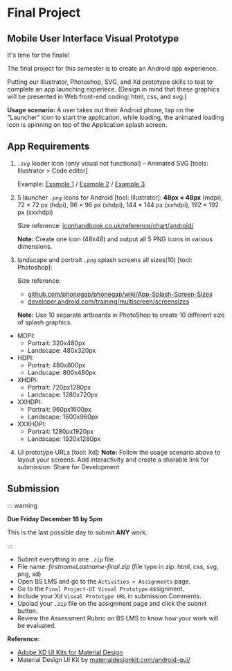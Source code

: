 # Final Project 

## Mobile User Interface Visual Prototype

It's time for the finale!

The final project for this semester is to create an Android app experience.

Putting our Illustrator, Photoshop, SVG, and Xd prototype skills to test to complete an app launching experiece. (Design in mind that these graphics will be presented in Web front-end coding: html, css, and svg.)

**Usage scenario:** A user takes out their Android phone, tap on the "Launcher" icon to start the application, while loading, the animated loading icon is spinning on top of the Application splash screen.

## App Requirements

1. _`.svg`_ loader icon (only visual not functional) – Animated SVG [tools: Illustrator > Code editor]

   Example: [Example 1](https://blog.logrocket.com/animating-svg-with-css-83e8e27d739c/) / [Example 2](https://codepen.io/Souleste/pen/oNvVdYx) / [Example 3](https://codepen.io/Souleste/pen/oNvVdYx) 

2. 5 launcher _`.png`_ icons for Android [tool: Illustrator]: **48px × 48px** (mdpi), 72 × 72 px (hdpi), 96 × 96 px (xhdpi), 144 × 144 px (xxhdpi), 192 × 192 px (xxxhdpi) 

   Size reference: [iconhandbook.co.uk/reference/chart/android/](http://iconhandbook.co.uk/reference/chart/android/)

   **Note:** Create one icon (48x48) and output all 5 PNG icons in various dimensions. 

3. landscape and portrait _`.png`_ splash screens all sizes(10) [tool: Photoshop]:

    Size reference: 
    - [github.com/phonegap/phonegap/wiki/App-Splash-Screen-Sizes](https://github.com/phonegap/phonegap/wiki/App-Splash-Screen-Sizes)
    - [developer.android.com/training/multiscreen/screensizes](https://developer.android.com/training/multiscreen/screensizes)

   **Note:** Use 10 separate artboards in PhotoShop to create 10 different size of splash graphics. 

- MDPI:
    - Portrait: 320x480px
    - Landscape: 480x320px
- HDPI:
    - Portrait: 480x800px
    - Landscape: 800x480px
- XHDPI:
    - Portrait: 720px1280px
    - Landscape: 1280x720px
- XXHDPI:
    - Portrait: 960px1600px
    - Landscape: 1600x960px
- XXXHDPI:
    - Portrait: 1280px1920px
    - Landscape: 1920x1280px

4. UI prototype URLs [tool: Xd]: 
   **Note:** Follow the usage scenario above to layout your screens. Add interactivity and create a sharable link for submission: Share for Development


## Submission

::: warning

**Due Friday December 18 by 5pm**

This is the last possible day to submit **ANY** work.

:::

- Submit everything in one *`.zip`* file.
- File name: *firstnameLastname-final.zip* (file type in zip: html, css, svg, png, xd)
- Open BS LMS and go to the `Activities > Assignments` page.
- Go to the `Final Project-UI Visual Prototype` assignment.
- Include your Xd `Visual Prototype URL` in submission Comments.
- Upolad your _`.zip`_ file on the assignment page and click the submit button.
- Review the Assessment Rubric on BS LMS to know how your work will be evaluated.


**Reference:** 
- [Adobe XD UI Kits for Material Design](https://www.adobe.com/ca/products/xd/resources.html) 
- Material Design UI Kit by [materialdesignkit.com/android-gui/](https://materialdesignkit.com/android-gui/)